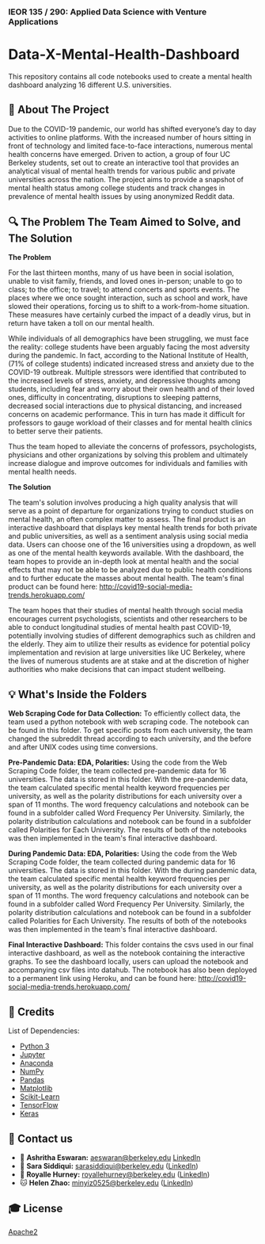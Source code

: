 
### IEOR 135 / 290: Applied Data Science with Venture Applications


# Data-X-Mental-Health-Dashboard
 
This repository contains all code notebooks used to create a mental health dashboard analyzing 16 different U.S. universities.

## 📁 About The Project

Due to the COVID-19 pandemic, our world has shifted everyone’s day to day activities to online platforms. With the increased number of hours sitting in front of technology and limited face-to-face interactions, numerous mental health concerns have emerged. Driven to action, a group of four UC Berkeley students, set out to create an interactive tool that provides an analytical visual of mental health trends for various public and private universities across the nation. The project aims to provide a snapshot of mental health status among college students and track changes in prevalence of mental health issues by using anonymized Reddit data.


## 🔍 The Problem The Team Aimed to Solve, and The Solution

**The Problem**

For the last thirteen months, many of us have been in social isolation, unable to visit family, friends, and loved ones in-person; unable to go to class; to the office; to travel; to attend concerts and sports events. The places where we once sought interaction, such as school and work, have slowed their operations, forcing us to shift to a work-from-home situation. These measures have certainly curbed the impact of a deadly virus, but in return have taken a toll on our mental health.

While individuals of all demographics have been struggling, we must face the reality: college students have been arguably facing the most adversity during the pandemic. In fact, according to the National Institute of Health, (71% of college students) indicated increased stress and anxiety due to the COVID-19 outbreak. Multiple stressors were identified that contributed to the increased levels of stress, anxiety, and depressive thoughts among students, including fear and worry about their own health and of their loved ones, difficulty in concentrating, disruptions to sleeping patterns, decreased social interactions due to physical distancing, and increased concerns on academic performance. This in turn has made it difficult for professors to gauge workload of their classes and for mental health clinics to better serve their patients.

Thus the team hoped to alleviate the concerns of professors, psychologists, physicians and other organizations by solving this problem and ultimately increase dialogue and improve outcomes for individuals and families with mental health needs.

**The Solution**

The team's solution involves producing a high quality analysis that will serve as a point of departure for organizations trying to conduct studies on mental health, an often complex matter to assess. The final product is an interactive dashboard that displays key mental health trends for both private and public universities, as well as a sentiment analysis using social media data. Users can choose one of the 16 universities using a dropdown, as well as one of the mental health keywords available. With the dashboard, the team hopes to provide an in-depth look at mental health and the social effects that may not be able to be analyzed due to public health conditions and to further educate the masses about mental health. The team's final product can be found here: http://covid19-social-media-trends.herokuapp.com/

The team hopes that their studies of mental health through social media encourages current psychologists, scientists and other researchers to be able to conduct longitudinal studies of mental health past COVID-19, potentially involving studies of different demographics such as children and the elderly. They aim to utilize their results as evidence for potential policy implementation and revision at large universities like UC Berkeley, where the lives of numerous students are at stake and at the discretion of higher authorities who make decisions that can impact student wellbeing.

## 💡 What's Inside the Folders

**Web Scraping Code for Data Collection:** 
To efficiently collect data, the team used a python notebook with web scraping code. The notebook can be found in this folder. To get specific posts from each university, the team changed the subreddit thread according to each university, and the before and after UNIX codes using time conversions.

**Pre-Pandemic Data: EDA, Polarities:** 
Using the code from the Web Scraping Code folder, the team collected pre-pandemic data for 16 universities. The data is stored in this folder. With the pre-pandemic data, the team calculated specific mental health keyword frequencies per university, as well as the polarity distributions for each university over a span of 11 months. The word frequency calculations and notebook can be found in a subfolder called Word Frequency Per University. Similarly, the polarity distribution calculations and notebook can be found in a subfolder called Polarities for Each University. The results of both of the notebooks was then implemented in the team's final interactive dashboard.

**During Pandemic Data: EDA, Polarities:** 
Using the code from the Web Scraping Code folder, the team collected during pandemic data for 16 universities. The data is stored in this folder. With the during pandemic data, the team calculated specific mental health keyword frequencies per university, as well as the polarity distributions for each university over a span of 11 months. The word frequency calculations and notebook can be found in a subfolder called Word Frequency Per University. Similarly, the polarity distribution calculations and notebook can be found in a subfolder called Polarities for Each University. The results of both of the notebooks was then implemented in the team's final interactive dashboard.

**Final Interactive Dashboard:**
This folder contains the csvs used in our final interactive dashboard, as well as the notebook containing the interactive graphs. To see the dashboard locally, users can upload the notebook and accompanying csv files into datahub. The notebook has also been deployed to a permanent link using Heroku, and can be found here: http://covid19-social-media-trends.herokuapp.com/


## 🧾 Credits

List of Dependencies:

* [Python 3](https://www.python.org/)
* [Jupyter](https://jupyter.org/)
* [Anaconda](https://www.anaconda.com/)
* [NumPy](http://www.numpy.org/)
* [Pandas](https://pandas.pydata.org/)
* [Matplotlib](https://matplotlib.org/)
* [Scikit-Learn](http://scikit-learn.org/stable/index.html)
* [TensorFlow](https://www.tensorflow.org/)
* [Keras](https://keras.io/)


## 📧 Contact us

- 🐬 **Ashritha Eswaran:** aeswaran@berkeley.edu [LinkedIn](https://www.linkedin.com/in/ashritha-e-703aba134)
- 🐶 **Sara Siddiqui:** sarasiddiqui@berkeley.edu ([LinkedIn](www.linkedin.com/in/arashnourian))
- 🐯 **Royalle Hurney:** royallehurney@berkeley.edu ([LinkedIn](www.linkedin.com/in/royalle-hurney))
- 🐱 **Helen Zhao:** minyiz0525@berkeley.edu ([LinkedIn](www.linkedin.com/in/arashnourian))


## 🎓 License

[Apache2](https://www.apache.org/licenses/LICENSE-2.0)
